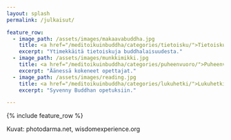 ```yaml
---
layout: splash
permalink: /julkaisut/

feature_row:
  - image_path: /assets/images/makaavabuddha.jpg
    title: <a href="/meditoikuinbuddha/categories/tietoisku/">Tietoisku</a>
    excerpt: "Ytimekkäitä tietoiskuja buddhalaisuudesta."
  - image_path: /assets/images/munkkimikki.jpg
    title: <a href="/meditoikuinbuddha/categories/puheenvuoro/">Puheenvuoro</a>
    excerpt: "Äänessä kokeneet opettajat."
  - image_path: /assets/images/reading.jpg
    title: <a href="/meditoikuinbuddha/categories/lukuhetki/">Lukuhetki</a>
    excerpt: "Syvenny Buddhan opetuksiin."

---
```


{% include feature_row %}

Kuvat: photodarma.net, wisdomexperience.org

